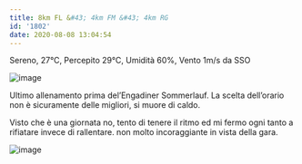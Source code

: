 ```yaml
---
title: 8km FL &#43; 4km FM &#43; 4km RG
id: '1802'
date: 2020-08-08 13:04:54
---
```


Sereno, 27°C, Percepito 29°C, Umidità 60%, Vento 1m/s da SSO

![image](/images/2021/08/IMG_2523.jpg)

Ultimo allenamento prima del’Engadiner Sommerlauf. La scelta dell’orario non è sicuramente delle migliori, si muore di caldo.

Visto che è una giornata no, tento di tenere il ritmo ed mi fermo ogni tanto a rifiatare invece di rallentare. non molto incoraggiante in vista della gara.

![image](/images/2021/08/20200808-activity-map.png)